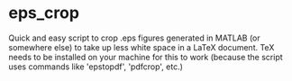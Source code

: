 # eps_crop

Quick and easy script to crop .eps figures generated in MATLAB (or somewhere else) to take up less white space in a LaTeX document. TeX needs to be installed on your machine for this to work (because the script uses commands like 'epstopdf', 'pdfcrop', etc.)
